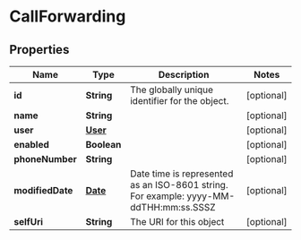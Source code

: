 
# CallForwarding

## Properties
Name | Type | Description | Notes
------------ | ------------- | ------------- | -------------
**id** | **String** | The globally unique identifier for the object. |  [optional]
**name** | **String** |  |  [optional]
**user** | [**User**](User.md) |  |  [optional]
**enabled** | **Boolean** |  |  [optional]
**phoneNumber** | **String** |  |  [optional]
**modifiedDate** | [**Date**](Date.md) | Date time is represented as an ISO-8601 string. For example: yyyy-MM-ddTHH:mm:ss.SSSZ |  [optional]
**selfUri** | **String** | The URI for this object |  [optional]



